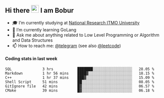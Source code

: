 ## Hi there <img src="https://media.giphy.com/media/hvRJCLFzcasrR4ia7z/giphy.gif" width="25px"> I am Bobur

- :mortar_board: I’m currently studying at [National Research ITMO University](https://itmo.ru/)
- :seedling: I’m currently learning GoLang
- :speech_balloon: Ask me about anything related to Low Level Programming or Algorithm and Data Structures
- :mailbox: How to reach me: [@telegram](https://t.me/bobur_zakirov) (see also [@leetcode](https://leetcode.com/insanis/))      

#### Coding stats in last week

<!--START_SECTION:waka-->

```text
SQL              3 hrs           ███████░░░░░░░░░░░░░░░░░░   28.05 %
Markdown         1 hr 56 mins    ████▓░░░░░░░░░░░░░░░░░░░░   18.15 %
C++              1 hr 37 mins    ███▓░░░░░░░░░░░░░░░░░░░░░   15.09 %
Shell Script     51 mins         ██░░░░░░░░░░░░░░░░░░░░░░░   08.05 %
GitIgnore file   42 mins         █▓░░░░░░░░░░░░░░░░░░░░░░░   06.57 %
CMake            39 mins         █▓░░░░░░░░░░░░░░░░░░░░░░░   06.18 %
```

<!--END_SECTION:waka-->
